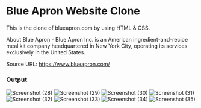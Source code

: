 # Blue Apron Website Clone

This is the clone of blueapron.com by using HTML & CSS.

About Blue Apron - Blue Apron Inc. is an American ingredient-and-recipe meal kit company headquartered in New York City, operating its services exclusively in the United States.

Source URL: https://www.blueapron.com/

### Output

![Screenshot (28)](https://github.com/krishnnaa15/Blue-Apron-Clone/assets/141332207/bd10f652-91e8-4678-ad5d-f45913406175)
![Screenshot (29)](https://github.com/krishnnaa15/Blue-Apron-Clone/assets/141332207/acf06caa-ca87-4bbf-833c-74f7986b4858)
![Screenshot (30)](https://github.com/krishnnaa15/Blue-Apron-Clone/assets/141332207/97545b23-ca11-467f-87dc-7721eeed3a9a)
![Screenshot (31)](https://github.com/krishnnaa15/Blue-Apron-Clone/assets/141332207/49ead364-a69f-47cc-9cb9-fbf7d5b3c5cf)
![Screenshot (32)](https://github.com/krishnnaa15/Blue-Apron-Clone/assets/141332207/450e0016-fba5-4d0a-bdfb-a40b28b4cab1)
![Screenshot (33)](https://github.com/krishnnaa15/Blue-Apron-Clone/assets/141332207/dd812c81-1e33-43ae-846e-53f489bc8e23)
![Screenshot (34)](https://github.com/krishnnaa15/Blue-Apron-Clone/assets/141332207/52b87240-f0bc-4648-ad13-e9fa6b5d0997)
![Screenshot (35)](https://github.com/krishnnaa15/Blue-Apron-Clone/assets/141332207/a9241d7a-f30d-4139-ba7d-70f5f9170e6c)

